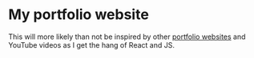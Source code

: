 # My portfolio website

This will more likely than not be inspired by other [portfolio websites](https://aidanandrews.info/) and YouTube videos as I get the hang of React and JS.
